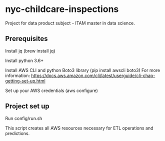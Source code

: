 # nyc-childcare-inspections
Project for data product subject - ITAM master in data science.

## Prerequisites

Install jq (brew install jq)

Install python 3.6+

Install AWS CLI and python Boto3 library (pip install awscli boto3)
For more information: https://docs.aws.amazon.com/cli/latest/userguide/cli-chap-getting-set-up.html

Set up your AWS credentials (aws configure)

## Project set up

Run config/run.sh

This script creates all AWS resources necessary for ETL operations and predictions. 
